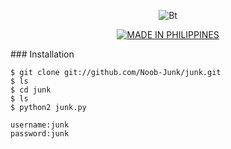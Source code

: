 <p align="center"><img src="https://user-images.githubusercontent.com/77061416/108146349-04415680-7108-11eb-8a48-424bc00f2fe8.jpg" alt="Bt">  
<p align="center">
<p align="center">
<a href="https://github.com/Noob-Junk"><img title="MADE IN PHILIPPINES" src="https://img.shields.io/badge/MADE%20IN-PHILIPPINES-gray"></a>
</p>
### Installation

```
$ git clone git://github.com/Noob-Junk/junk.git
$ ls
$ cd junk
$ ls
$ python2 junk.py
```
```
username:junk
password:junk
```
